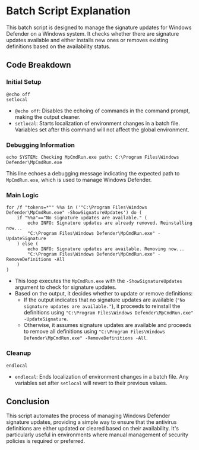 # Batch Script Explanation

This batch script is designed to manage the signature updates for Windows Defender on a Windows system. It checks whether there are signature updates available and either installs new ones or removes existing definitions based on the availability status.

## Code Breakdown

### Initial Setup

```batch
@echo off
setlocal
```

- `@echo off`: Disables the echoing of commands in the command prompt, making the output cleaner.
- `setlocal`: Starts localization of environment changes in a batch file. Variables set after this command will not affect the global environment.

### Debugging Information

```batch
echo SYSTEM: Checking MpCmdRun.exe path: C:\Program Files\Windows Defender\MpCmdRun.exe
```

This line echoes a debugging message indicating the expected path to `MpCmdRun.exe`, which is used to manage Windows Defender.

### Main Logic

```batch
for /f "tokens=*"" %%a in ('"C:\Program Files\Windows Defender\MpCmdRun.exe" -ShowSignatureUpdates') do (
    if "%%a"=="No signature updates are available." (
        echo INFO: Signature updates are already removed. Reinstalling now...
        "C:\Program Files\Windows Defender\MpCmdRun.exe" -UpdateSignature
    ) else (
        echo INFO: Signature updates are available. Removing now...
        "C:\Program Files\Windows Defender\MpCmdRun.exe" -RemoveDefinitions -All
    )
)
```

- This loop executes the `MpCmdRun.exe` with the `-ShowSignatureUpdates` argument to check for signature updates.
- Based on the output, it decides whether to update or remove definitions:
  - If the output indicates that no signature updates are available (`"No signature updates are available."`), it proceeds to reinstall the definitions using `"C:\Program Files\Windows Defender\MpCmdRun.exe" -UpdateSignature`.
  - Otherwise, it assumes signature updates are available and proceeds to remove all definitions using `"C:\Program Files\Windows Defender\MpCmdRun.exe" -RemoveDefinitions -All`.

### Cleanup

```batch
endlocal
```

- `endlocal`: Ends localization of environment changes in a batch file. Any variables set after `setlocal` will revert to their previous values.

## Conclusion

This script automates the process of managing Windows Defender signature updates, providing a simple way to ensure that the antivirus definitions are either updated or cleared based on their availability. It's particularly useful in environments where manual management of security policies is required or preferred.